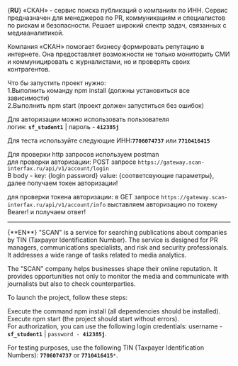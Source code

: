 {**RU**}
«СКАН» - сервис поиска публикаций о компаниях по ИНН. Сервис предназначен для менеджеров по PR, коммуникациям и специалистов по рискам и безопасности. Решает широкий спектр задач, связанных с медиааналитикой.<br/>

Компания «СКАН» помогает бизнесу формировать репутацию в интернете. Она предоставляет возможности не только мониторить СМИ и коммуницировать с журналистами, но и проверять своих контрагентов.<br/>

Что бы запустить проект нужно:<br/>
    1.Выполнить команду npm install (должны установиться все зависимости)<br/>
    2.Выполнить npm start (проект должен запуститься без ошибок)<br/>

Для авторизации можно использовать пользователя<br/>
    логин: <code>**sf_student1**</code> | пароль - <code>**4i2385j**</code><br/>

Для теста используйте следующие ИНН:<code>**7706074737**</code> или <code>**7710416415**</code><br/>

Для проверки http запросов используем postman  <br/>
для проверки авторизации: POST запросе  `https://gateway.scan-interfax.ru/api/v1/account/login`<br/>
        В body - key: {login  password}  value: {соответсвующие параметры}, далее получаем токен авторизации!<br/>

для проверки токена авторизации: в GET запросе `https://gateway.scan-interfax.ru/api/v1/account/info` выставляем авторизацию по токену Bearer! и получаем ответ!<br/>
<hr/>
{**EN**}
"SCAN" is a service for searching publications about companies by TIN (Taxpayer Identification Number). The service is designed for PR managers, communications specialists, and risk and security professionals. It addresses a wide range of tasks related to media analytics.

The "SCAN" company helps businesses shape their online reputation. It provides opportunities not only to monitor the media and communicate with journalists but also to check counterparties.<br/>

To launch the project, follow these steps:<br/>

Execute the command npm install (all dependencies should be installed).<br/>
Execute npm start (the project should start without errors).<br/>
For authorization, you can use the following login credentials: username - <code>**sf_student1**</code> | <code>password - **4i2385j**</code>.<br/>

For testing purposes, use the following TIN (Taxpayer Identification Numbers): <code>**7706074737**</code> or <code>**7710416415***</code>.<br/>
                   
